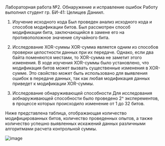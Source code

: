 Лабораторная работа №2. Обнаружение и исправление ошибок
Работу выполнил студент гр. БИ-41: Целищев Даниил.

1. Изучение исходного кода
Был проведен анализ исходного кода и способов модификации битов. Был рассмотрен способ модификации бита, заключающийся в замене его на противоположное значение случайного бита.

2. Исследование XOR-суммы
XOR-сумма является одним из способов проверки целостности данных при их передаче. Однако, если два байта поменяются местами, то XOR-сумма не заметит этого изменения. В ходе изучения XOR-суммы было установлено, что модификация битов может вызвать существенные изменения в XOR-сумме. Это свойство может быть использовано для выявления ошибок в передаче данных, так как любая модификация данных приведет к модификации XOR-суммы.

3. Исследование обнаруживающей способности
Для исследования аобнаруживающей способности было проведено 2^ эксперементов, в процессе которых происходило изменение от 1 до 32 битов.

Ниже представлена таблица, отображающая количество модифицированных битов, количество проведенных опытов, а также количество успешно выявленных искажений данных различными алгоритмами расчета контрольной суммы.

![image](https://github.com/sdamnt/MAISABPO/assets/145904134/393787a2-9e93-4fc4-a016-b88a8cbb880f)

